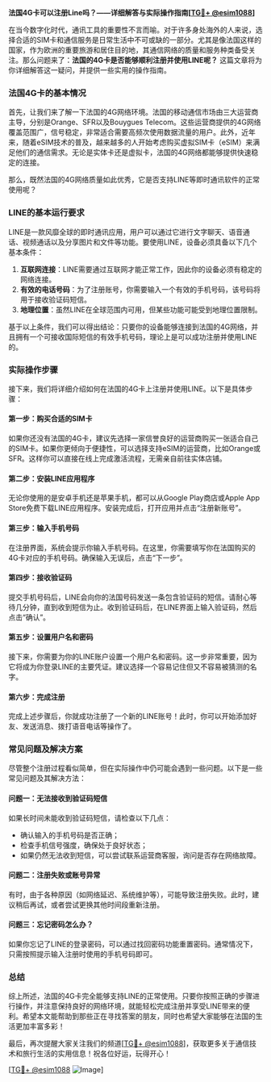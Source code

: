 **法国4G卡可以注册Line吗？——详细解答与实际操作指南[[TG💪+ @esim1088](https://t.me/s/esim1088)]**

在当今数字化时代，通讯工具的重要性不言而喻。对于许多身处海外的人来说，选择合适的SIM卡和通信服务是日常生活中不可或缺的一部分。尤其是像法国这样的国家，作为欧洲的重要旅游和居住目的地，其通信网络的质量和服务种类备受关注。那么问题来了：**法国的4G卡是否能够顺利注册并使用LINE呢？** 这篇文章将为你详细解答这一疑问，并提供一些实用的操作指南。

### 法国4G卡的基本情况

首先，让我们来了解一下法国的4G网络环境。法国的移动通信市场由三大运营商主导，分别是Orange、SFR以及Bouygues Telecom。这些运营商提供的4G网络覆盖范围广，信号稳定，非常适合需要高频次使用数据流量的用户。此外，近年来，随着eSIM技术的普及，越来越多的人开始考虑购买虚拟SIM卡（eSIM）来满足他们的通信需求。无论是实体卡还是虚拟卡，法国的4G网络都能够提供快速稳定的连接。

那么，既然法国的4G网络质量如此优秀，它是否支持LINE等即时通讯软件的正常使用呢？

### LINE的基本运行要求

LINE是一款风靡全球的即时通讯应用，用户可以通过它进行文字聊天、语音通话、视频通话以及分享图片和文件等功能。要使用LINE，设备必须具备以下几个基本条件：

1. **互联网连接**：LINE需要通过互联网才能正常工作，因此你的设备必须有稳定的网络连接。
2. **有效的电话号码**：为了注册账号，你需要输入一个有效的手机号码，该号码将用于接收验证码短信。
3. **地理位置**：虽然LINE在全球范围内可用，但某些功能可能受到地理位置限制。

基于以上条件，我们可以得出结论：只要你的设备能够连接到法国的4G网络，并且拥有一个可接收国际短信的有效手机号码，理论上是可以成功注册并使用LINE的。

### 实际操作步骤

接下来，我们将详细介绍如何在法国的4G卡上注册并使用LINE。以下是具体步骤：

#### 第一步：购买合适的SIM卡
如果你还没有法国的4G卡，建议先选择一家信誉良好的运营商购买一张适合自己的SIM卡。如果你更倾向于便捷性，可以选择支持eSIM的运营商，比如Orange或SFR。这样你可以直接在线上完成激活流程，无需亲自前往实体店铺。

#### 第二步：安装LINE应用程序
无论你使用的是安卓手机还是苹果手机，都可以从Google Play商店或Apple App Store免费下载LINE应用程序。安装完成后，打开应用并点击“注册新账号”。

#### 第三步：输入手机号码
在注册界面，系统会提示你输入手机号码。在这里，你需要填写你在法国购买的4G卡对应的手机号码。确保输入无误后，点击“下一步”。

#### 第四步：接收验证码
提交手机号码后，LINE会向你的法国号码发送一条包含验证码的短信。请耐心等待几分钟，直到收到短信为止。收到验证码后，在LINE界面上输入验证码，然后点击“确认”。

#### 第五步：设置用户名和密码
接下来，你需要为你的LINE账户设置一个用户名和密码。这一步非常重要，因为它将成为你登录LINE的主要凭证。建议选择一个容易记住但又不容易被猜测的名字。

#### 第六步：完成注册
完成上述步骤后，你就成功注册了一个新的LINE账号！此时，你可以开始添加好友、发送消息、拨打语音电话等操作了。

### 常见问题及解决方案

尽管整个注册过程看似简单，但在实际操作中仍可能会遇到一些问题。以下是一些常见问题及其解决方法：

#### 问题一：无法接收到验证码短信
如果长时间未能收到验证码短信，请检查以下几点：
- 确认输入的手机号码是否正确；
- 检查手机信号强度，确保处于良好状态；
- 如果仍然无法收到短信，可以尝试联系运营商客服，询问是否存在网络故障。

#### 问题二：注册失败或账号异常
有时，由于各种原因（如网络延迟、系统维护等），可能导致注册失败。此时，建议稍后再试，或者尝试更换其他时间段重新注册。

#### 问题三：忘记密码怎么办？
如果你忘记了LINE的登录密码，可以通过找回密码功能重置密码。通常情况下，只需按照提示输入注册时使用的手机号码即可。

### 总结

综上所述，法国的4G卡完全能够支持LINE的正常使用。只要你按照正确的步骤进行操作，并注意保持良好的网络环境，就能轻松完成注册并享受LINE带来的便利。希望本文能帮助到那些正在寻找答案的朋友，同时也希望大家能够在法国的生活更加丰富多彩！

最后，再次提醒大家关注我们的频道[[TG💪+ @esim1088](https://t.me/s/esim1088)]，获取更多关于通信技术和旅行生活的实用信息！祝各位好运，玩得开心！

[[TG💪+ @esim1088](https://t.me/s/esim1088) ![Image](https://i.postimg.cc/4NQfJmqS/Snipaste-2025-05-13-00-14-12.png)]